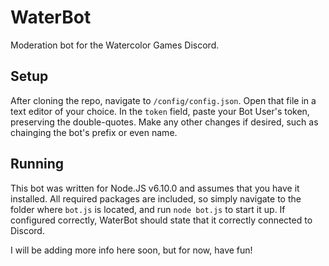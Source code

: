 # WaterBot
Moderation bot for the Watercolor Games Discord.

## Setup
After cloning the repo, navigate to ``/config/config.json``. Open that file in a text editor of your choice. In the ``token`` field, paste your Bot User's token, preserving the double-quotes. Make any other changes if desired, such as chainging the bot's prefix or even name.

## Running
This bot was written for Node.JS v6.10.0 and assumes that you have it installed. All required packages are included, so simply navigate to the folder where ``bot.js`` is located, and run ``node bot.js`` to start it up. If configured correctly, WaterBot should state that it correctly connected to Discord.

I will be adding more info here soon, but for now, have fun!
